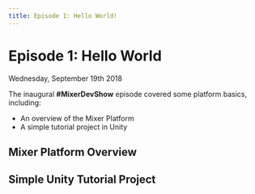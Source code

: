 ```yaml
---
title: Episode 1: Hello World!
---
```


# Episode 1: Hello World
Wednesday, September 19th 2018

The inaugural **#MixerDevShow** episode covered some platform basics, including:

- An overview of the Mixer Platform
- A simple tutorial project in Unity

## Mixer Platform Overview


## Simple Unity Tutorial Project
